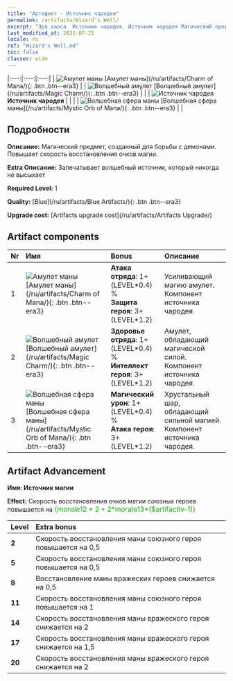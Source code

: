 ```yaml
---
title: "Артефакт - Источник чародея"
permalink: /artifacts/Wizard's Well/
excerpt: "Эра хаоса  Источник чародея. Источник чародея Магический предмет, созданный для борьбы с демонами. Повышает скорость восстановления очков магии."
last_modified_at: 2021-07-21
locale: ru
ref: "Wizard's Well.md"
toc: false
classes: wide
---
```


  |:---:|:---:|:---:| 
  | ![Амулет маны](/images/t/artifact_40211.png) [Амулет маны](/ru/artifacts/Charm of Mana/){: .btn .btn--era3} |   | ![Волшебный амулет](/images/t/artifact_40212.png) [Волшебный амулет](/ru/artifacts/Magic Charm/){: .btn .btn--era3} | 
  |   | ![Источник чародея](/images/t/icon_artifact_21.png) **Источник чародея** |  | 
  |   | ![Волшебная сфера маны](/images/t/artifact_40213.png) [Волшебная сфера маны](/ru/artifacts/Mystic Orb of Mana/){: .btn .btn--era3} |   | 


## Подробности

 **Описание:** Магический предмет, созданный для борьбы с демонами. Повышает скорость восстановления очков магии.

 **Extra Описание:** Запечатывает волшебный источник, который никогда не высыхает

 **Required Level:** 1

 **Quality:** [Blue](/ru/artifacts/Blue Artifacts/){: .btn .btn--era3}

 **Upgrade cost:** [Artifacts upgrade cost](/ru/artifacts/Artifacts Upgrade/)



## Artifact components

  | Nr |    Имя    |   Bonus | Описание | 
  |:---|:-----------|:--------|:------------| 
  | 1 | ![Амулет маны](/images/t/artifact_40211.png) [Амулет маны](/ru/artifacts/Charm of Mana/){: .btn .btn--era3} | **Атака отряда**: 1+(LEVEL\*0.4) %<br/>**Защита героя**: 3+(LEVEL\*1.2) | Усиливающий магию амулет. Компонент источника чародея. | 
  | 2 | ![Волшебный амулет](/images/t/artifact_40212.png) [Волшебный амулет](/ru/artifacts/Magic Charm/){: .btn .btn--era3} | **Здоровье отряда**: 1+(LEVEL\*0.4) %<br/>**Интеллект героя**: 3+(LEVEL\*1.2) | Амулет, обладающий магической силой. Компонент источника чародея. | 
  | 3 | ![Волшебная сфера маны](/images/t/artifact_40213.png) [Волшебная сфера маны](/ru/artifacts/Mystic Orb of Mana/){: .btn .btn--era3} | **Магический урон**: 1+(LEVEL\*0.4) %<br/>**Атака героя**: 3+(LEVEL\*1.2) | Хрустальный шар, обладающий сильной магией. Компонент источника чародея. | 


## Artifact Advancement

 **Имя: Источник магии**

 **Effect:** Скорость восстановления очков магии союзных героев повышается на <span style="color: #1ca216;font-size:16px">{$morale12*2+2*$morale13*($artifactlv-1)}</span>

  |  Level  |    Extra bonus  | 
  |:--------|:----------------| 
  | **2** | Скорость восстановления маны союзного героя повышается на 0,5 | 
  | **5** | Скорость восстановления маны союзного героя повышается на 0,5 | 
  | **8** | Восстановление маны вражеских героев снижается на 0,5 | 
  | **11** | Скорость восстановления маны союзного героя повышается на 1 | 
  | **14** | Скорость восстановления маны вражеского героя снижается на 2 | 
  | **17** | Скорость восстановления маны вражеского героя снижается на 1,5 | 
  | **20** | Скорость восстановления маны вражеского героя снижается на 2 | 

